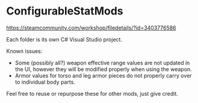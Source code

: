 # ConfigurableStatMods
 
https://steamcommunity.com/workshop/filedetails/?id=3403776586

Each folder is its own C# Visual Studio project.

Known issues:
- Some (possibly all?) weapon effective range values are not updated in the UI, however they will be modified properly when using the weapon.
- Armor values for torso and leg armor pieces do not properly carry over to individual body parts.

Feel free to reuse or repurpose these for other mods, just give credit.